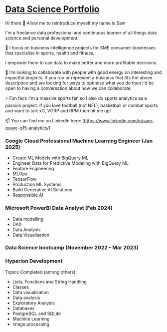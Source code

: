 # [Data Science Portfolio](https://www.datascienceportfol.io/Q15analytics)

Hi there 👋
Allow me to reintroduce myself my name is Sam

I'm a freelance data professional and continuous learner of all things data science and personal development.

🔭 I focus on business intelligence projects for SME consumer businesses that specialise in sports, health and fitness.

I empower them to use data to make better and more profitable decisions.

👯 I’m looking to collaborate with people with good energy on interesting and impactful projects. If you run or represent a business that fits the above description and are looking for ways to optimise what you do then I'd be open to having a conversation about how we can collaborate.

⚡ Fun fact: I'm a massive sports fan so I also do sports analytics as a passion project. If you love football (not NFL), basketball or combat sports and want to talk xG, VORP and RPM then hit me up!

📫 You can find me on LinkedIn here: [https://www.linkedin.com/in/sam-quaye-q15-analytics/]

### Google Cloud Professional Machine Learning Engineer (Jan 2025)

* Create ML Models with BigQuery ML
* Engineer Data for Predictive Modeling with BigQuery ML
* Feature Engineering
* MLOps
* TensorFlow
* Production ML Systems
* Build Generative AI Solutions
* Responsible AI

### Microsoft PowerBI Data Analyst (Feb 2024)

* Data modelling
* DAX
* Data Analysis
* Data Visualisation

### Data Science bootcamp (November 2022 - Mar 2023)
### Hyperion Development

Topics Completed (among others):

* Lists, Functions and String Handling
* Classes
* Data visualisation
* Data analysis
* Exploratory Analysis
* Databases
* PostgreSQL and SQLite
* Machine Learning
* Image processing
